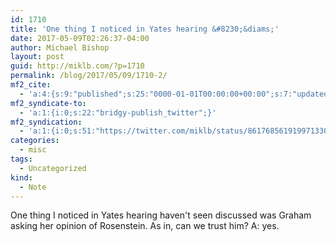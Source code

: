 ```yaml
---
id: 1710
title: 'One thing I noticed in Yates hearing &#8230;&diams;'
date: 2017-05-09T02:26:37-04:00
author: Michael Bishop
layout: post
guid: http://miklb.com/?p=1710
permalink: /blog/2017/05/09/1710-2/
mf2_cite:
  - 'a:4:{s:9:"published";s:25:"0000-01-01T00:00:00+00:00";s:7:"updated";s:25:"0000-01-01T00:00:00+00:00";s:8:"category";a:1:{i:0;s:0:"";}s:6:"author";a:0:{}}'
mf2_syndicate-to:
  - 'a:1:{i:0;s:22:"bridgy-publish_twitter";}'
mf2_syndication:
  - 'a:1:{i:0;s:51:"https://twitter.com/miklb/status/861768561919971330";}'
categories:
  - misc
tags:
  - Uncategorized
kind:
  - Note
---
```

One thing I noticed in Yates hearing haven't seen discussed was Graham asking her opinion of Rosenstein. As in, can we trust him? A: yes.
